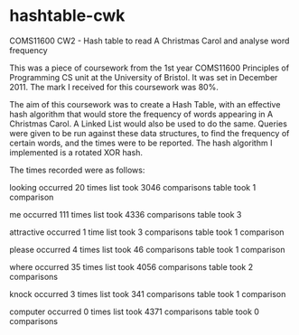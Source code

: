 hashtable-cwk
=============

COMS11600 CW2 - Hash table to read A Christmas Carol and analyse word frequency

This was a piece of coursework from the 1st year COMS11600 Principles of Programming CS unit at the University of Bristol. It was set in December 2011. The mark I received for this coursework was 80%.

The aim of this coursework was to create a Hash Table, with an effective hash algorithm that would store the frequency of words appearing in A Christmas Carol. A Linked List would also be used to do the same. Queries were given to be run against these data structures, to find the frequency of certain words, and the times were to be reported. The hash algorithm I implemented is a rotated XOR hash.

The times recorded were as follows:

looking
  occurred 20 times
	list took 3046 comparisons
	table took 1 comparison

me
	occurred 111 times
	list took 4336 comparisons
	table took 3

attractive
	occurred 1 time
	list took 3 comparisons
	table took 1 comparison

please
	occurred 4 times
	list took 46 comparisons
	table took 1 comparison

where
	occurred 35 times
	list took 4056 comparisons
	table took 2 comparisons
	
knock
	occurred 3 times
	list took 341 comparisons
	table took 1 comparison

computer
	occurred 0 times
	list took 4371 comparisons
	table took 0 comparisons
